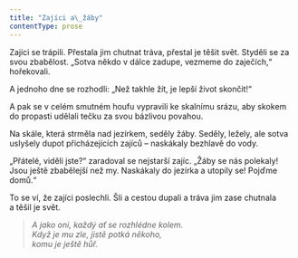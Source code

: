 ```yaml
---
title: "Zajíci a\_žáby"
contentType: prose
---
```


Zajíci se trápili. Přestala jim chutnat tráva, přestal je těšit svět. Styděli se za svou zbabělost. „Sotva někdo v dálce zadupe, vezmeme do zaječích,“ hořekovali.

A jednoho dne se rozhodli: „Než takhle žít, je lepší život skončit!“

A pak se v celém smutném houfu vypravili ke skalnímu srázu, aby skokem do propasti udělali tečku za svou bázlivou povahou.

Na skále, která strměla nad jezírkem, seděly žáby. Seděly, ležely, ale sotva uslyšely dupot přicházejících zajíců – naskákaly bezhlavě do vody.

„Přátelé, viděli jste?“ zaradoval se nejstarší zajíc. „Žáby se nás polekaly! Jsou ještě zbabělejší než my. Naskákaly do jezírka a utopily se! Pojďme domů.“

To se ví, že zajíci poslechli. Šli a cestou dupali a tráva jim zase chutnala a těšil je svět.

  

> _A jako oni, každý ať se rozhlédne kolem.  
> Když je mu zle, jistě potká někoho,  
> komu je ještě hůř._
